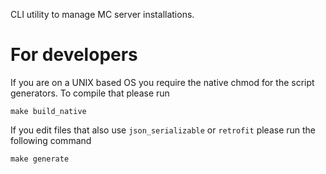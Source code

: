 CLI utility to manage MC server installations.

# For developers

If you are on a UNIX based OS you require the native chmod for the script generators. To compile that please run

```
make build_native
```

If you edit files that also use `json_serializable` or `retrofit` please run the following command

```
make generate
```
